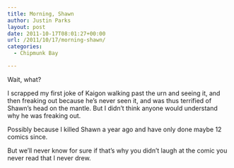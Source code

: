 ```yaml
---
title: Morning, Shawn
author: Justin Parks
layout: post
date: 2011-10-17T08:01:27+00:00
url: /2011/10/17/morning-shawn/
categories:
  - Chipmunk Bay

---
```

Wait, what?

I scrapped my first joke of Kaigon walking past the urn and seeing it, and then freaking out because he&#8217;s never seen it, and was thus terrified of Shawn&#8217;s head on the mantle. But I didn&#8217;t think anyone would understand why he was freaking out.

Possibly because I killed Shawn a year ago and have only done maybe 12 comics since.
  
But we&#8217;ll never know for sure if that&#8217;s why you didn&#8217;t laugh at the comic you never read that I never drew.